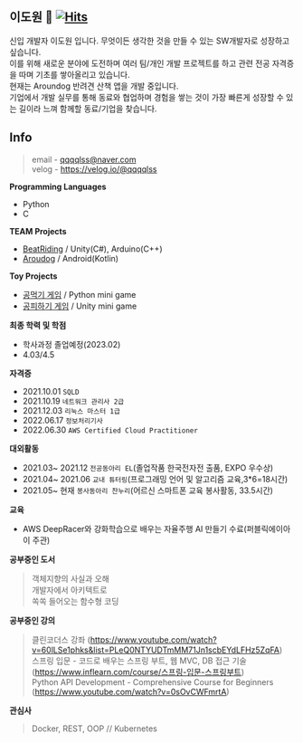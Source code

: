**이도원** 👋  [![Hits](https://hits.seeyoufarm.com/api/count/incr/badge.svg?url=https%3A%2F%2Fgithub.com%2Fqqqqlss&count_bg=%2379C83D&title_bg=%23555555&icon=&icon_color=%23E7E7E7&title=today+%2F+total&edge_flat=false)](https://hits.seeyoufarm.com)
---
신입 개발자 이도원 입니다. 무엇이든 생각한 것을 만들 수 있는 SW개발자로 성장하고 싶습니다.  
이를 위해 새로운 분야에 도전하며 여러 팀/개인 개발 프로젝트를 하고 관련 전공 자격증을 따며 기초를 쌓아올리고 있습니다.  
현재는 Aroundog 반려견 산책 앱을 개발 중입니다.  
기업에서 개발 실무를 통해 동료와 협업하며 경험을 쌓는 것이 가장 빠른게 성장할 수 있는 길이라 느껴 함께할 동료/기업을 찾습니다.

**Info**
---
> email - qqqqlss@naver.com <br>
  velog - https://velog.io/@qqqqlss

**Programming Languages**  
- Python
- C

**TEAM Projects**
- [BeatRiding](https://github.com/qqqqlss/BeatRiding) / Unity(C#), Arduino(C++)
- [Aroudog](https://github.com/qqqqlss/arounDog) / Android(Kotlin)

**Toy Projects**  
- [공먹기 게임](https://github.com/qqqqlss/Ball_Predation) / Python mini game
- [공피하기 게임](https://github.com/qqqqlss/Ball_Avoid) / Unity mini game

**최종 학력 및 학점**
- 학사과정 졸업예정(2023.02)
- 4.03/4.5

**자격증**
- 2021.10.01 `SQLD`
- 2021.10.19 `네트워크 관리사 2급`
- 2021.12.03 `리눅스 마스터 1급`
- 2022.06.17 `정보처리기사`
- 2022.06.30 `AWS Certified Cloud Practitioner`

**대외활동**  
- 2021.03~ 2021.12 `전공동아리 EL`(졸업작품 한국전자전 출품, EXPO 우수상)  
- 2021.04~ 2021.06 `교내 튜터링`(프로그래밍 언어 및 알고리즘 교육,3*6=18시간)  
- 2021.05~ 현재   `봉사동아리 찬누리`(어르신 스마트폰 교육 봉사활동, 33.5시간)  

**교육**  
- AWS DeepRacer와 강화학습으로 배우는 자율주행 AI 만들기 수료(퍼블릭에이아이 주관)

**공부중인 도서**
> 객체지향의 사실과 오해  <br>
  개발자에서 아키텍트로 <br>
  쏙쏙 들어오는 함수형 코딩 <br>

**공부중인 강의**
> 클린코더스 강좌 (https://www.youtube.com/watch?v=60lLSe1phks&list=PLeQ0NTYUDTmMM71Jn1scbEYdLFHz5ZqFA)  <br>
  스프링 입문 - 코드로 배우는 스프링 부트, 웹 MVC, DB 접근 기술 (https://www.inflearn.com/course/스프링-입문-스프링부트) <br>
  Python API Development - Comprehensive Course for Beginners (https://www.youtube.com/watch?v=0sOvCWFmrtA) <br>

**관심사**  
> Docker, REST, OOP // Kubernetes


